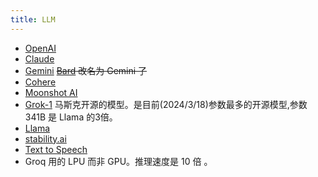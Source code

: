 ```yaml
---
title: LLM
---
```

* [OpenAI](../o/openai.md)
* [Claude](../c/claude.md)
* [Gemini](../g/gemini.md) ~~[Bard](../b/bard.md) 改名为 Gemini 了~~
* [Cohere](../c/cohere.md)
* [Moonshot AI](../m/moonshot.md)
* [Grok-1](https://github.com/xai-org/grok-1) 马斯克开源的模型。是目前(2024/3/18)参数最多的开源模型,参数 341B 是 Llama 的3倍。
* [Llama](../l/llama.md)
* [stability.ai](stability-ai.md)
* [Text to Speech](../t/tts.md)
* Groq 用的 LPU 而非 GPU。推理速度是 10 倍 。
